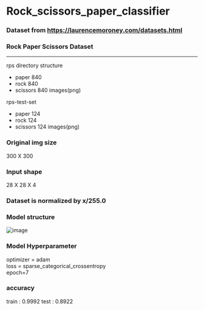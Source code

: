# Rock_scissors_paper_classifier

### Dataset from https://laurencemoroney.com/datasets.html

### Rock Paper Scissors Dataset
---

rps directory structure
* paper 840 
* rock 840
* scissors 840 images(png)

rps-test-set
* paper 124
* rock 124
* scissors 124 images(png)

### Original img size  
300 X 300
  
  
### Input shape  
28 X 28 X 4  
  
  
### Dataset is normalized by x/255.0  
  
  
### Model structure
![image](https://user-images.githubusercontent.com/53106649/148017906-ff720575-828e-4a5b-8c2e-935857c1b580.png)


### Model Hyperparameter
optimizer = adam  
loss = sparse_categorical_crossentropy  
epoch=7  


### accuracy
train : 0.9992
test : 0.8922
